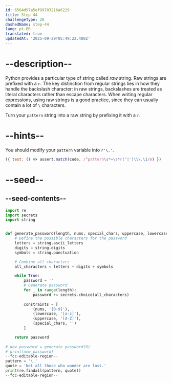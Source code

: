 ```yaml
---
id: 6564d97a5ef99783216a6229
title: Step 44
challengeType: 20
dashedName: step-44
lang: pt-BR
translated: true
updatedAt: '2025-09-29T05:49:22.480Z'
---
```


# --description--

Python provides a particular type of string called *raw* string. Raw strings are prefixed with a `r`. The key distinction from regular strings lies in how they handle the backslash character: in raw strings, backslashes are treated as literal characters rather than escape characters. When writing regular expressions, using raw strings is a good practice, since they can usually contain a lot of `\` characters.

Turn your `pattern` string into a raw string by prefixing it with a `r`.

# --hints--

You should modify your `pattern` variable into `r'\.'`.

```js
({ test: () => assert.match(code, /^pattern\s*=\s*r("|')\\\.\1/m) })
```

# --seed--

## --seed-contents--

```py
import re
import secrets
import string


def generate_password(length, nums, special_chars, uppercase, lowercase):
    # Define the possible characters for the password
    letters = string.ascii_letters
    digits = string.digits
    symbols = string.punctuation

    # Combine all characters
    all_characters = letters + digits + symbols

    while True:
        password = ''
        # Generate password
        for _ in range(length):
            password += secrets.choice(all_characters)
        
        constraints = [
            (nums, '[0-9]'),
            (lowercase, '[a-z]'),
            (uppercase, '[A-Z]'),
            (special_chars, '')
        ]        

    return password
    
# new_password = generate_password(8)
# print(new_password)
--fcc-editable-region--
pattern = '\.'
quote = 'Not all those who wander are lost.'
print(re.findall(pattern, quote))
--fcc-editable-region--
```

